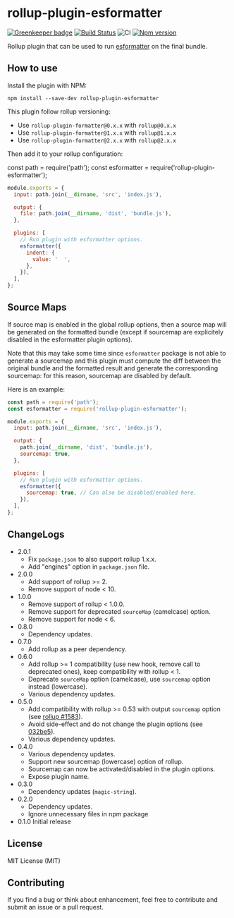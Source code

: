# rollup-plugin-esformatter

[![Greenkeeper badge](https://badges.greenkeeper.io/mjeanroy/rollup-plugin-esformatter.svg)](https://greenkeeper.io/)
[![Build Status](https://travis-ci.org/mjeanroy/rollup-plugin-esformatter.svg?branch=master)](https://travis-ci.org/mjeanroy/rollup-plugin-esformatter)
![CI](https://github.com/mjeanroy/rollup-plugin-esformatter/workflows/CI/badge.svg)
[![Npm version](https://badge.fury.io/js/rollup-plugin-esformatter.svg)](https://badge.fury.io/js/rollup-plugin-esformatter)

Rollup plugin that can be used to run [esformatter](http://npmjs.com/package/esformatter) on the final bundle.

## How to use

Install the plugin with NPM:

`npm install --save-dev rollup-plugin-esformatter`

This plugin follow rollup versioning:

- Use `rollup-plugin-formatter@0.x.x` with `rollup@0.x.x`
- Use `rollup-plugin-formatter@1.x.x` with `rollup@1.x.x`
- Use `rollup-plugin-formatter@2.x.x` with `rollup@2.x.x`

Then add it to your rollup configuration:

const path = require('path');
const esformatter = require('rollup-plugin-esformatter');

```javascript
module.exports = {
  input: path.join(__dirname, 'src', 'index.js'),

  output: {
    file: path.join(__dirname, 'dist', 'bundle.js'),
  },

  plugins: [
    // Run plugin with esformatter options.
    esformatter({
      indent: {
        value: '  ',
      },
    }),
  ],
};
```

## Source Maps

If source map is enabled in the global rollup options, then a source map will be generated on the formatted bundle (except if sourcemap are explicitely disabled in the esformatter plugin options).

Note that this may take some time since `esformatter` package is not able to generate a sourcemap and this plugin must compute the diff between the original bundle and the formatted result and generate the corresponding sourcemap: for this reason, sourcemap are disabled by default.

Here is an example:

```javascript
const path = require('path');
const esformatter = require('rollup-plugin-esformatter');

module.exports = {
  input: path.join(__dirname, 'src', 'index.js'),

  output: {
    path.join(__dirname, 'dist', 'bundle.js'),
    sourcemap: true,
  },

  plugins: [
    // Run plugin with esformatter options.
    esformatter({
      sourcemap: true, // Can also be disabled/enabled here.
    }),
  ],
};
```

## ChangeLogs

- 2.0.1
  - Fix `package.json` to also support rollup 1.x.x.
  - Add "engines" option in `package.json` file.
- 2.0.0
  - Add support of rollup >= 2.
  - Remove support of node < 10.
- 1.0.0
  - Remove support of rollup < 1.0.0.
  - Remove support for deprecated `sourceMap` (camelcase) option.
  - Remove support for node < 6.
- 0.8.0
  - Dependency updates.
- 0.7.0
  - Add rollup as a peer dependency.
- 0.6.0
  - Add rollup >= 1 compatibility (use new hook, remove call to deprecated ones), keep compatibility with rollup < 1.
  - Deprecate `sourceMap` option (camelcase), use `sourcemap` option instead (lowercase).
  - Various dependency updates.
- 0.5.0
  - Add compatibility with rollup >= 0.53 with output `sourcemap` option (see [rollup #1583](https://github.com/rollup/rollup/issues/1583)).
  - Avoid side-effect and do not change the plugin options (see [032be5](https://github.com/mjeanroy/rollup-plugin-prettier/commit/032be56317ab83cd87c2460f1dadc05a617c0d12)).
  - Various dependency updates.
- 0.4.0
  - Various dependency updates.
  - Support new sourcemap (lowercase) option of rollup.
  - Sourcemap can now be activated/disabled in the plugin options.
  - Expose plugin name.
- 0.3.0
  - Dependency updates (`magic-string`).
- 0.2.0
  - Dependency updates.
  - Ignore unnecessary files in npm package
- 0.1.0 Initial release

## License

MIT License (MIT)

## Contributing

If you find a bug or think about enhancement, feel free to contribute and submit an issue or a pull request.
